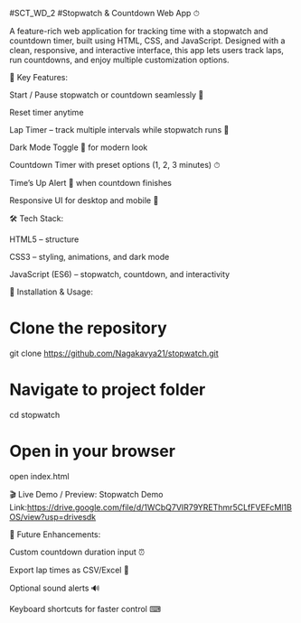 #SCT_WD_2 
#Stopwatch & Countdown Web App ⏱

A feature-rich web application for tracking time with a stopwatch and countdown timer, built using HTML, CSS, and JavaScript. Designed with a clean, responsive, and interactive interface, this app lets users track laps, run countdowns, and enjoy multiple customization options.

🚀 Key Features:

Start / Pause stopwatch or countdown seamlessly 🔄

Reset timer anytime

Lap Timer – track multiple intervals while stopwatch runs 🏁

Dark Mode Toggle 🌙 for modern look

Countdown Timer with preset options (1, 2, 3 minutes) ⏱

Time’s Up Alert 🔔 when countdown finishes

Responsive UI for desktop and mobile 📱

🛠 Tech Stack:

HTML5 – structure

CSS3 – styling, animations, and dark mode

JavaScript (ES6) – stopwatch, countdown, and interactivity

📂 Installation & Usage:

# Clone the repository
git clone https://github.com/Nagakavya21/stopwatch.git

# Navigate to project folder
cd stopwatch

# Open in your browser
open index.html


🎬 Live Demo / Preview:
Stopwatch Demo Link:https://drive.google.com/file/d/1WCbQ7VIR79YREThmr5CLfFVEFcMl1BOS/view?usp=drivesdk

🎯 Future Enhancements:

Custom countdown duration input ⏰

Export lap times as CSV/Excel 📑

Optional sound alerts 🔊

Keyboard shortcuts for faster control ⌨
